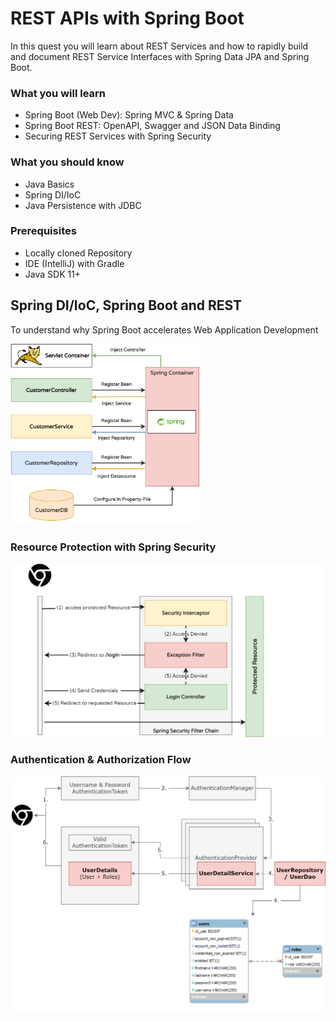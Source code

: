 # REST APIs with Spring Boot

In this quest you will learn about REST Services and how to rapidly build and document REST Service Interfaces with Spring Data JPA and Spring Boot. 

### What you will learn

* Spring Boot (Web Dev): Spring MVC & Spring Data
* Spring Boot REST: OpenAPI, Swagger and JSON Data Binding
* Securing REST Services with Spring Security

### What you should know

* Java Basics
* Spring DI/IoC
* Java Persistence with JDBC

### Prerequisites

* Locally cloned Repository
* IDE (IntelliJ) with Gradle
* Java SDK 11+

## Spring DI/IoC, Spring Boot and REST

To understand why Spring Boot accelerates Web Application Development 

<img src="../../../docs/img/diioc_layer.png" width="60%"/>

### Resource Protection with Spring Security

![](../../../docs/img/security_filter_flow.png)

### Authentication & Authorization Flow

![](../../../docs/img/spring_security_flow.png)


